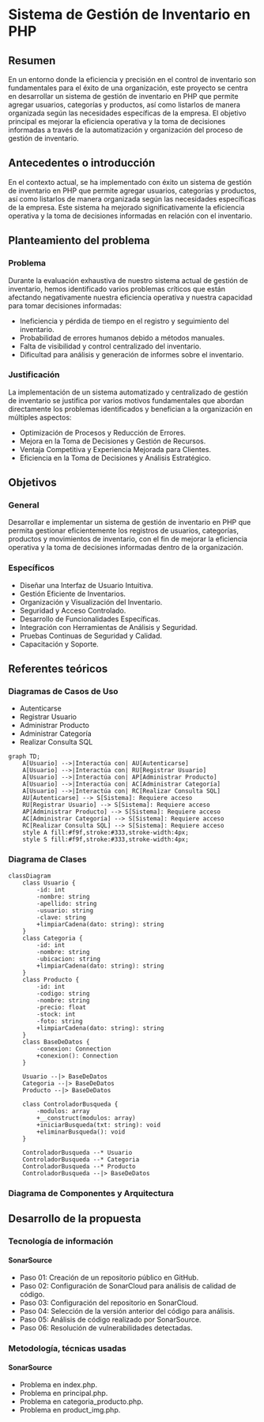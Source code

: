 # Sistema de Gestión de Inventario en PHP

## Resumen

En un entorno donde la eficiencia y precisión en el control de inventario son fundamentales para el éxito de una organización, este proyecto se centra en desarrollar un sistema de gestión de inventario en PHP que permite agregar usuarios, categorías y productos, así como listarlos de manera organizada según las necesidades específicas de la empresa. El objetivo principal es mejorar la eficiencia operativa y la toma de decisiones informadas a través de la automatización y organización del proceso de gestión de inventario.

## Antecedentes o introducción

En el contexto actual, se ha implementado con éxito un sistema de gestión de inventario en PHP que permite agregar usuarios, categorías y productos, así como listarlos de manera organizada según las necesidades específicas de la empresa. Este sistema ha mejorado significativamente la eficiencia operativa y la toma de decisiones informadas en relación con el inventario.

## Planteamiento del problema

### Problema

Durante la evaluación exhaustiva de nuestro sistema actual de gestión de inventario, hemos identificado varios problemas críticos que están afectando negativamente nuestra eficiencia operativa y nuestra capacidad para tomar decisiones informadas:

- Ineficiencia y pérdida de tiempo en el registro y seguimiento del inventario.
- Probabilidad de errores humanos debido a métodos manuales.
- Falta de visibilidad y control centralizado del inventario.
- Dificultad para análisis y generación de informes sobre el inventario.

### Justificación

La implementación de un sistema automatizado y centralizado de gestión de inventario se justifica por varios motivos fundamentales que abordan directamente los problemas identificados y benefician a la organización en múltiples aspectos:

- Optimización de Procesos y Reducción de Errores.
- Mejora en la Toma de Decisiones y Gestión de Recursos.
- Ventaja Competitiva y Experiencia Mejorada para Clientes.
- Eficiencia en la Toma de Decisiones y Análisis Estratégico.

## Objetivos

### General

Desarrollar e implementar un sistema de gestión de inventario en PHP que permita gestionar eficientemente los registros de usuarios, categorías, productos y movimientos de inventario, con el fin de mejorar la eficiencia operativa y la toma de decisiones informadas dentro de la organización.

### Específicos

- Diseñar una Interfaz de Usuario Intuitiva.
- Gestión Eficiente de Inventarios.
- Organización y Visualización del Inventario.
- Seguridad y Acceso Controlado.
- Desarrollo de Funcionalidades Específicas.
- Integración con Herramientas de Análisis y Seguridad.
- Pruebas Continuas de Seguridad y Calidad.
- Capacitación y Soporte.

## Referentes teóricos

### Diagramas de Casos de Uso

- Autenticarse
- Registrar Usuario
- Administrar Producto
- Administrar Categoría
- Realizar Consulta SQL

```mermaid
graph TD;
    A[Usuario] -->|Interactúa con| AU[Autenticarse]
    A[Usuario] -->|Interactúa con| RU[Registrar Usuario]
    A[Usuario] -->|Interactúa con| AP[Administrar Producto]
    A[Usuario] -->|Interactúa con| AC[Administrar Categoría]
    A[Usuario] -->|Interactúa con| RC[Realizar Consulta SQL]
    AU[Autenticarse] --> S[Sistema]: Requiere acceso
    RU[Registrar Usuario] --> S[Sistema]: Requiere acceso
    AP[Administrar Producto] --> S[Sistema]: Requiere acceso
    AC[Administrar Categoría] --> S[Sistema]: Requiere acceso
    RC[Realizar Consulta SQL] --> S[Sistema]: Requiere acceso
    style A fill:#f9f,stroke:#333,stroke-width:4px;
    style S fill:#f9f,stroke:#333,stroke-width:4px;
```

### Diagrama de Clases

```mermaid
classDiagram
    class Usuario {
        -id: int
        -nombre: string
        -apellido: string
        -usuario: string
        -clave: string
        +limpiarCadena(dato: string): string
    }
    class Categoria {
        -id: int
        -nombre: string
        -ubicacion: string
        +limpiarCadena(dato: string): string
    }
    class Producto {
        -id: int
        -codigo: string
        -nombre: string
        -precio: float
        -stock: int
        -foto: string
        +limpiarCadena(dato: string): string
    }
    class BaseDeDatos {
        -conexion: Connection
        +conexion(): Connection
    }

    Usuario --|> BaseDeDatos
    Categoria --|> BaseDeDatos
    Producto --|> BaseDeDatos

    class ControladorBusqueda {
        -modulos: array
        +__construct(modulos: array)
        +iniciarBusqueda(txt: string): void
        +eliminarBusqueda(): void
    }

    ControladorBusqueda --* Usuario
    ControladorBusqueda --* Categoria
    ControladorBusqueda --* Producto
    ControladorBusqueda --|> BaseDeDatos
```


### Diagrama de Componentes y Arquitectura

## Desarrollo de la propuesta

### Tecnología de información

#### SonarSource

- Paso 01: Creación de un repositorio público en GitHub.
- Paso 02: Configuración de SonarCloud para análisis de calidad de código.
- Paso 03: Configuración del repositorio en SonarCloud.
- Paso 04: Selección de la versión anterior del código para análisis.
- Paso 05: Análisis de código realizado por SonarSource.
- Paso 06: Resolución de vulnerabilidades detectadas.

### Metodología, técnicas usadas

#### SonarSource

- Problema en index.php.
- Problema en principal.php.
- Problema en categoria_producto.php.
- Problema en product_img.php.